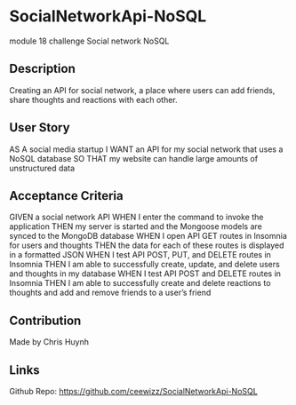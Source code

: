 # SocialNetworkApi-NoSQL
module 18 challenge Social network NoSQL

## Description
Creating an API for social network, a place where users can add friends, share thoughts and reactions with each other.

## User Story
AS A social media startup
I WANT an API for my social network that uses a NoSQL database
SO THAT my website can handle large amounts of unstructured data

## Acceptance Criteria
GIVEN a social network API
WHEN I enter the command to invoke the application
THEN my server is started and the Mongoose models are synced to the MongoDB database
WHEN I open API GET routes in Insomnia for users and thoughts
THEN the data for each of these routes is displayed in a formatted JSON
WHEN I test API POST, PUT, and DELETE routes in Insomnia
THEN I am able to successfully create, update, and delete users and thoughts in my database
WHEN I test API POST and DELETE routes in Insomnia
THEN I am able to successfully create and delete reactions to thoughts and add and remove friends to a user’s friend

## Contribution
Made by Chris Huynh

## Links
Github Repo: https://github.com/ceewizz/SocialNetworkApi-NoSQL

